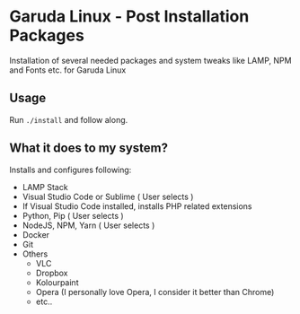 # Garuda Linux - Post Installation Packages

Installation of several needed packages and system tweaks like LAMP, NPM and Fonts etc. for Garuda Linux

## Usage

Run `./install` and follow along.

## What it does to my system?

Installs and configures following:

- LAMP Stack
- Visual Studio Code or Sublime ( User selects )
- If Visual Studio Code installed, installs PHP related extensions
- Python, Pip ( User selects )
- NodeJS, NPM, Yarn ( User selects )
- Docker
- Git
- Others
  - VLC
  - Dropbox
  - Kolourpaint
  - Opera (I personally love Opera, I consider it better than Chrome)
  - etc..

